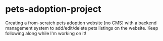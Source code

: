 # pets-adoption-project
Creating a from-scratch pets adoption website [no CMS] with a backend management system to add/edit/delete pets listings on the website. Keep following along while I'm working on it!
